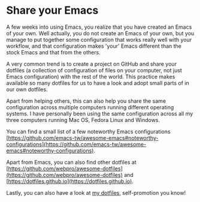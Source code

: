 # Share your Emacs

A few weeks into using Emacs, you realize that you have created an Emacs of your own. Well actually, you do not create an Emacs of your own, but you manage to put together some configuration that works really well with your workflow, and that configuration makes 'your' Emacs different than the stock Emacs and that from the others.

A very common trend is to create a project on GitHub and share your dotfiles (a collection of configuration of files on your computer, not just Emacs configuration) with the rest of the world. This practice makes available so many dotfiles for us to have a look and adopt small parts of in our own dotfiles.

Apart from helping others, this can also help you share the same configuration across multiple computers running different operating systems. I have personally been using the same configuration across all my three computers running Mac OS, Fedora Linux and Windows.

You can find a small list of a few noteworthy Emacs configurations [https://github.com/emacs-tw/awesome-emacs#noteworthy-configurations](https://github.com/emacs-tw/awesome-emacs#noteworthy-configurations).

Apart from Emacs, you can also find other dotfiles at [https://github.com/webpro/awesome-dotfiles](https://github.com/webpro/awesome-dotfiles) and [https://dotfiles.github.io](https://dotfiles.github.io).

Lastly, you can also have a look at [my dotfiles](https://github.com/myTerminal/dotfiles), self-promotion you know!
